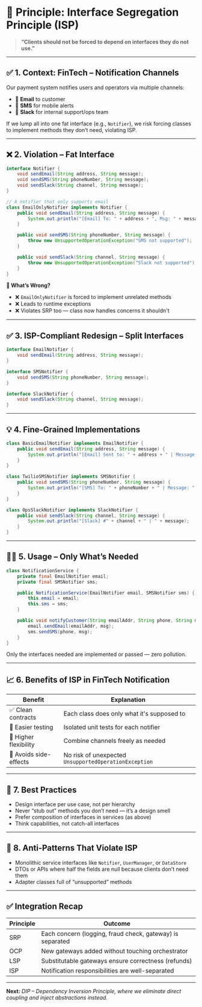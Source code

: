 # 🧩 Principle: Interface Segregation Principle (ISP)

> **“Clients should not be forced to depend on interfaces they do not use.”**

---

## ✅ 1. Context: FinTech – Notification Channels

Our payment system notifies users and operators via multiple channels:

- 📧 **Email** to customer
- 📱 **SMS** for mobile alerts
- 💬 **Slack** for internal support/ops team

If we lump all into one fat interface (e.g., `Notifier`), we risk forcing classes to implement methods they don’t need, violating ISP.

---

## ❌ 2. Violation – Fat Interface

```java
interface Notifier {
    void sendEmail(String address, String message);
    void sendSMS(String phoneNumber, String message);
    void sendSlack(String channel, String message);
}

// A notifier that only supports email
class EmailOnlyNotifier implements Notifier {
    public void sendEmail(String address, String message) {
        System.out.println("[Email] To: " + address + ", Msg: " + message);
    }

    public void sendSMS(String phoneNumber, String message) {
        throw new UnsupportedOperationException("SMS not supported");
    }

    public void sendSlack(String channel, String message) {
        throw new UnsupportedOperationException("Slack not supported");
    }
}
```

**🚨 What’s Wrong?**

- ❌ `EmailOnlyNotifier` is forced to implement unrelated methods
- ❌ Leads to runtime exceptions
- ❌ Violates SRP too — class now handles concerns it shouldn't

---

## ✅ 3. ISP-Compliant Redesign – Split Interfaces

```java
interface EmailNotifier {
    void sendEmail(String address, String message);
}

interface SMSNotifier {
    void sendSMS(String phoneNumber, String message);
}

interface SlackNotifier {
    void sendSlack(String channel, String message);
}
```

---

## 💡 4. Fine-Grained Implementations

```java
class BasicEmailNotifier implements EmailNotifier {
    public void sendEmail(String address, String message) {
        System.out.println("[Email] Sent to: " + address + " | Message: " + message);
    }
}

class TwilioSMSNotifier implements SMSNotifier {
    public void sendSMS(String phoneNumber, String message) {
        System.out.println("[SMS] To: " + phoneNumber + " | Message: " + message);
    }
}

class OpsSlackNotifier implements SlackNotifier {
    public void sendSlack(String channel, String message) {
        System.out.println("[Slack] #" + channel + " | " + message);
    }
}
```

---

## 🧑‍💻 5. Usage – Only What’s Needed

```java
class NotificationService {
    private final EmailNotifier email;
    private final SMSNotifier sms;

    public NotificationService(EmailNotifier email, SMSNotifier sms) {
        this.email = email;
        this.sms = sms;
    }

    public void notifyCustomer(String emailAddr, String phone, String msg) {
        email.sendEmail(emailAddr, msg);
        sms.sendSMS(phone, msg);
    }
}
```

Only the interfaces needed are implemented or passed — zero pollution.

---

## 📈 6. Benefits of ISP in FinTech Notification

| Benefit                | Explanation                                         |
|------------------------|-----------------------------------------------------|
| ✅ Clean contracts     | Each class does only what it's supposed to          |
| 🧪 Easier testing      | Isolated unit tests for each notifier               |
| 🔧 Higher flexibility  | Combine channels freely as needed                   |
| 🧼 Avoids side-effects | No risk of unexpected `UnsupportedOperationException`|

---

## 🧠 7. Best Practices

- Design interface per use case, not per hierarchy
- Never “stub out” methods you don’t need — it’s a design smell
- Prefer composition of interfaces in services (as above)
- Think capabilities, not catch-all interfaces

---

## 🚫 8. Anti-Patterns That Violate ISP

- Monolithic service interfaces like `Notifier`, `UserManager`, or `DataStore`
- DTOs or APIs where half the fields are null because clients don’t need them
- Adapter classes full of “unsupported” methods

---

## ✅ Integration Recap

| Principle | Outcome                                                        |
|-----------|----------------------------------------------------------------|
| SRP       | Each concern (logging, fraud check, gateway) is separated      |
| OCP       | New gateways added without touching orchestrator               |
| LSP       | Substitutable gateways ensure correctness (refunds)            |
| ISP       | Notification responsibilities are well-separated               |

---

**Next:** _DIP – Dependency Inversion Principle, where we eliminate direct coupling and inject abstractions instead._